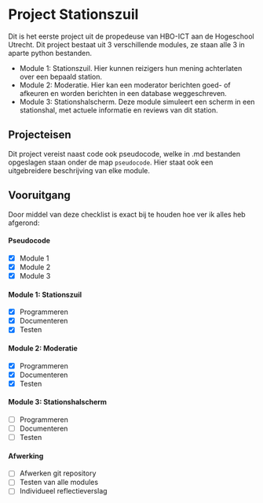 # Project Stationszuil
Dit is het eerste project uit de propedeuse van HBO-ICT aan de Hogeschool Utrecht. Dit project bestaat uit 3 verschillende modules, ze staan alle 3 in aparte python bestanden.
* Module 1: Stationszuil. Hier kunnen reizigers hun mening achterlaten over een bepaald station.
* Module 2: Moderatie. Hier kan een moderator berichten goed- of afkeuren en worden berichten in een database weggeschreven.
* Module 3: Stationshalscherm. Deze module simuleert een scherm in een stationshal, met actuele informatie en reviews van dit station.

## Projecteisen
Dit project vereist naast code ook pseudocode, welke in .md bestanden opgeslagen staan onder de map `pseudocode`. Hier staat ook een uitgebreidere beschrijving van elke module.

## Vooruitgang
Door middel van deze checklist is exact bij te houden hoe ver ik alles heb afgerond:
#### Pseudocode
  - [x] Module 1
  - [x] Module 2
  - [x] Module 3

#### Module 1: Stationszuil
  - [x] Programmeren
  - [x] Documenteren
  - [x] Testen
#### Module 2: Moderatie
  - [x] Programmeren
  - [x] Documenteren
  - [x] Testen
#### Module 3: Stationshalscherm
  - [ ] Programmeren
  - [ ] Documenteren
  - [ ] Testen
#### Afwerking
  - [ ] Afwerken git repository
  - [ ] Testen van alle modules
  - [ ] Individueel reflectieverslag
